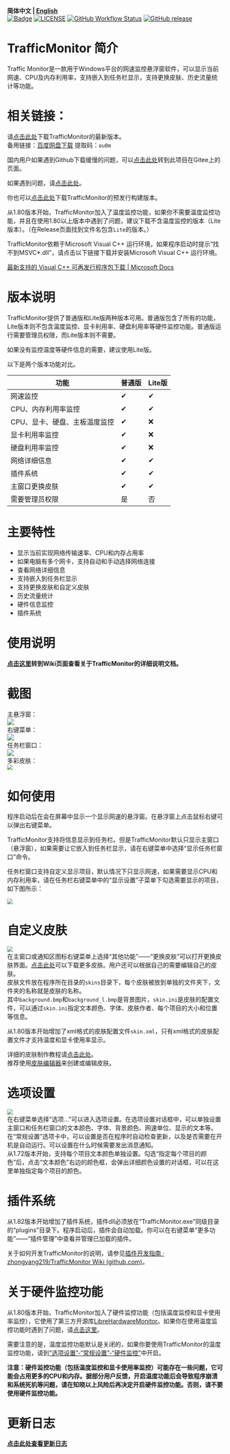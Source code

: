 **简体中文 | [English](./README_en-us.md)**<br>
[![Badge](https://img.shields.io/badge/link-996.icu-%23FF4D5B.svg?style=flat-square)](https://996.icu/#/en_US)
[![LICENSE](https://img.shields.io/badge/license-Anti%20996-blue.svg?style=flat-square)](https://github.com/996icu/996.ICU/blob/master/LICENSE)
[![GitHub Workflow Status](https://img.shields.io/github/workflow/status/zhongyang219/TrafficMonitor/Release%20CI?label=Release%20CI&logo=github&style=flat-square)](https://github.com/zhongyang219/TrafficMonitor/actions?query=workflow:"Release+CI")
[![GitHub release](https://img.shields.io/github/release/zhongyang219/TrafficMonitor.svg?style=flat-square)](https://github.com/zhongyang219/TrafficMonitor/releases/latest)

# TrafficMonitor 简介
Traffic Monitor是一款用于Windows平台的网速监控悬浮窗软件，可以显示当前网速、CPU及内存利用率，支持嵌入到任务栏显示，支持更换皮肤、历史流量统计等功能。

# 相关链接：

请[点击此处](https://github.com/zhongyang219/TrafficMonitor/releases/latest)下载TrafficMonitor的最新版本。<br>
备用链接：[百度网盘下载](https://pan.baidu.com/s/15PMt7s-ASpyDwtS__4cUhg) 提取码：`ou0m`<br>

国内用户如果遇到Github下载缓慢的问题，可以[点击此处](https://gitee.com/zhongyang219/TrafficMonitor)转到此项目在Gitee上的页面。

如果遇到问题，请[点击此处](./Help.md)。<br>

你也可以[点击此处](https://github.com/zhongyang219/TrafficMonitor/actions?query=workflow:"Release+CI")下载TrafficMonitor的预发行构建版本。

从1.80版本开始，TrafficMonitor加入了温度监控功能，如果你不需要温度监控功能，并且在使用1.80以上版本中遇到了问题，建议下载不含温度监控的版本（Lite版本）。（在Release页面找到文件名包含`Lite`的版本。）

TrafficMonitor依赖于Microsoft Visual C++ 运行环境，如果程序启动时提示“找不到MSVC*.dll”，请点击以下链接下载并安装Microsoft Visual C++ 运行环境。

[最新支持的 Visual C++ 可再发行程序包下载 | Microsoft Docs](https://docs.microsoft.com/zh-CN/cpp/windows/latest-supported-vc-redist?view=msvc-170)

# 版本说明

TrafficMonitor提供了普通版和Lite版两种版本可用。普通版包含了所有的功能，Lite版本则不包含温度监控、显卡利用率、硬盘利用率等硬件监控功能。普通版运行需要管理员权限，而Lite版本则不需要。

如果没有监控温度等硬件信息的需要，建议使用Lite版。

以下是两个版本功能对比。

| 功能                          | 普通版 | Lite版 |
| ----------------------------- | ------ | ------ |
| 网速监控                      | ✔      | ✔      |
| CPU、内存利用率监控           | ✔      | ✔      |
| CPU、显卡、硬盘、主板温度监控 | ✔      | ❌      |
| 显卡利用率监控                | ✔      | ❌      |
| 硬盘利用率监控                | ✔      | ❌      |
| 网络详细信息                  | ✔      | ✔      |
| 插件系统                      | ✔      | ✔      |
| 主窗口更换皮肤                | ✔      | ✔      |
| 需要管理员权限                | 是     | 否     |

# 主要特性

* 显示当前实现网络传输速率、CPU和内存占用率
* 如果电脑有多个网卡，支持自动和手动选择网络连接
* 查看网络详细信息
* 支持嵌入到任务栏显示
* 支持更换皮肤和自定义皮肤
* 历史流量统计
* 硬件信息监控
* 插件系统
# 使用说明

**[点击这里](https://github.com/zhongyang219/TrafficMonitor/wiki)转到Wiki页面查看关于TrafficMonitor的详细说明文档。**

# 截图

主悬浮窗：<br>
![](./Screenshots/main1.png)<br>
右键菜单：<br>
![](./Screenshots/main.png)<br>
任务栏窗口：<br>
![](./Screenshots/taskbar.PNG)<br>
多彩皮肤：<br>
<img src="./Screenshots/skins.PNG" style="zoom:80%;" /><br>

# 如何使用
程序启动后在会在屏幕中显示一个显示网速的悬浮窗。在悬浮窗上点击鼠标右键可以弹出右键菜单。

TrafficMonitor支持将信息显示到任务栏。但是TrafficMonitor默认只显示主窗口（悬浮窗），如果需要让它嵌入到任务栏显示，请在右键菜单中选择“显示任务栏窗口”命令。

任务栏窗口支持自定义显示项目，默认情况下只显示网速，如果需要显示CPU和内存利用率，请在任务栏右键菜单中的“显示设置”子菜单下勾选需要显示的项目，如下图所示：

<img src="./Screenshots/taskbar_item_settings.png" style="zoom:80%;" />

# 自定义皮肤
<img src="./Screenshots/selecte_skin.png" style="zoom:80%;" /><br>
在主窗口或通知区图标右键菜单上选择“其他功能”——“更换皮肤”可以打开更换皮肤界面。[点击此处](https://github.com/zhongyang219/TrafficMonitorSkin/blob/master/皮肤下载.md)可以下载更多皮肤。用户还可以根据自己的需要编辑自己的皮肤。<br>
皮肤文件放在程序所在目录的`skins`目录下，每个皮肤被放到单独的文件夹下，文件夹的名称就是皮肤的名称。<br>
其中`background.bmp`和`background_l.bmp`是背景图片，`skin.ini`是皮肤的配置文件，可以通过`skin.ini`指定文本颜色、字体、皮肤作者、每个项目的大小和位置等信息。<br>

从1.80版本开始增加了xml格式的皮肤配置文件`skin.xml`，只有xml格式的皮肤配置文件才支持温度和显卡使用率显示。

详细的皮肤制作教程请[点击此处](./皮肤制作教程.md)。<br>
推荐使用[皮肤编辑器](https://github.com/zhongyang219/TrafficMonitorSkinEditor/releases)来创建或编辑皮肤。<br>

# 选项设置
<img src="./Screenshots/option.jpg" style="zoom:80%;" /><br>
在右键菜单选择“选项...”可以进入选项设置。在选项设置对话框中，可以单独设置主窗口和任务栏窗口的文本颜色、字体、背景颜色、网速单位、显示的文本等。<br>
在“常规设置”选项卡中，可以设置是否在程序时自动检查更新，以及是否需要在开机是自动运行。可以设置在什么时候需要发出消息通知。<br>
从1.72版本开始，支持每个项目文本颜色单独设置。勾选“指定每个项目的颜色”后，点击“文本颜色”右边的颜色框，会弹出详细颜色设置的对话框，可以在这里单独指定每个项目的颜色。<br>

# 插件系统

从1.82版本开始增加了插件系统，插件dll必须放在“TrafficMonitor.exe”同级目录的“plugins”目录下。程序启动后，插件会自动加载。你可以在右键菜单“更多功能”——“插件管理”中查看并管理已加载的插件。

关于如何开发TrafficMonitor的说明，请参见[插件开发指南 · zhongyang219/TrafficMonitor Wiki (github.com)](https://github.com/zhongyang219/TrafficMonitor/wiki/插件开发指南)。

# 关于硬件监控功能

从1.80版本开始，TrafficMonitor加入了硬件监控功能（包括温度监控和显卡使用率监控），它使用了第三方开源库[LibreHardwareMonitor](https://github.com/LibreHardwareMonitor/LibreHardwareMonitor)。如果你在使用温度监控功能时遇到了问题，请[点击这里](./Help.md#13-关于trafficmonitor温度监控的问题)。

需要注意的是，温度监控功能默认是关闭的，如果你要使用TrafficMonitor的温度监控功能，请到[“选项设置”-“常规设置”-“硬件监控”](https://github.com/zhongyang219/TrafficMonitor/wiki/选项设置#硬件监控)中开启。

**注意：硬件监控功能（包括温度监控和显卡使用率监控）可能存在一些问题，它可能会占用更多的CPU和内存。据部分用户反馈，开启温度功能后会导致程序崩溃和系统死机等问题，请在知晓以上风险后再决定开启硬件监控功能。否则，请不要使用硬件监控功能。**

# 更新日志

**[点击此处查看更新日志](./UpdateLog/update_log.md)**
